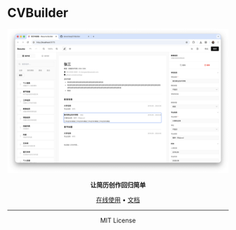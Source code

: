 # CVBuilder

<p align="center">
  <img src="./images/tool.png" alt="CVBuilder" width="800">
</p>

<p align="center">
  <strong>让简历创作回归简单</strong>
</p>

<p align="center">
  <a href="https://stevenleep.github.io/CVBuilder/">在线使用</a> •
  <a href="./docs">文档</a>
</p>

---

<p align="center">MIT License</p>
